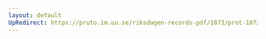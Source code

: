 ```yaml
---
layout: default
UpRedirect: https://pruto.im.uu.se/riksdagen-records-pdf/1873/prot-1873--fk--521/prot-1873--fk--521_003.pdf
---
```


